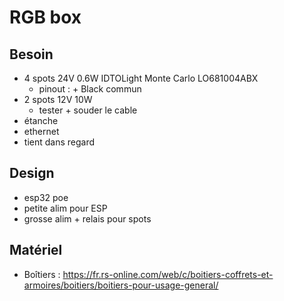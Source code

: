 # RGB box

## Besoin

- 4 spots 24V 0.6W IDTOLight Monte Carlo LO681004ABX
  - pinout : + Black commun
- 2 spots 12V 10W
  - tester + souder le cable
- étanche
- ethernet
- tient dans regard

## Design

- esp32 poe
- petite alim pour ESP
- grosse alim + relais pour spots

## Matériel

- Boîtiers : https://fr.rs-online.com/web/c/boitiers-coffrets-et-armoires/boitiers/boitiers-pour-usage-general/